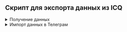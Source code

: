 ## Скрипт для экспорта данных из ICQ
<details>

  <summary>Получение данных</summary>

Скрипт выгружает данные используя web api icq. Документации по api нет, эндпоинты были выдраны из логов браузера и автоматизированны опытным путем.
Текст выгружается в формате json пачками по 50 сообщений, реализована выгрузка файлов. Все данные из чатов сохраняются в папку [results](results) с именем контакта или группы.
Скрипт не имеет функционала для представления данных.

### Запуск:
Активировать venv и установить зависимости
```bash
pip install -r requirements.txt
```

1. Зайти в бразуер (тестировался Chrome) на сайт  [https://web.icq.com/](https://web.icq.com/)
2. Если уже авторизованы, нужно выйти и перезагрузить страницу
2. Нажать F12, поставить галочку "Preserve log", чтобы лог не затирался при перезагрузке страницы
![img1.png](instructions%2Fimg1.png)
3. Авторизироваться и выбрать любой чат (это важно для записи логов)
4. Сохранить дапм "Export HAR" с именем "web.icq.com.har" в корневую папку со скриптом
![img2.png](instructions%2Fimg2.png)
5. Запустить скрипт получения данных пользователя и контактов
```bash
python get_user_data.py
```
Данные сохраняются в [user_data](user_data)

6. При необходимости можно выбрать, какие чаты бэкапить. Для этого нужно удалить лишние строки в файле [filter.txt](user_data%2Ffilter.txt). Файл сформируется после выполнения пункта 5.

7. Запустить получение истории сообщений
```bash
python history_to_json.py
```
Данные сохраняются в [results](results) в папке с имененем чата. В имени чата заменяются символы, запрещенные для имен папок windows.

8. Запустить получение файлов из сообщений
```bash
python download_files.py
```
Файлы сохраняются в папки files. Некоторы файлы могут отсутвовать на сервере. Имена файлов соответсвуют именам в сообщениях.
 </details> 


<details>
  <summary>Импорт данных в Телеграм</summary>
  Есть возможность импортировать чат в телеграм, но только если у вас есть Iphone и скачены json файлы.
  Имена берутся из файла контактов. Импортируются текст и картинки (видео и файлы не переносятся). 

  Необходимо:
  1. Установить зависимости
  2. Запустить файл [icq_to_whatsapp.py](whatsapp_like%2Ficq_to_whatsapp.py) (из корневой папки скрипта)
  3. Указать имя папки и тип чата
  4. Скопировать получившийся архив zip в память телефона
  5. В телефоне нажать поделиться и выбрать телеграм
  6. Создать новый чат и экспортировать данные (при импорте в существующий чат сообщения перемешаются)
  
  
</details> 
